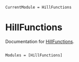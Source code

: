 ```@meta
CurrentModule = HillFunctions
```

# HillFunctions

Documentation for [HillFunctions](https://github.com/Mikejmnez/HillFunctions.jl).

```@index
```

```@autodocs
Modules = [HillFunctions]
```
